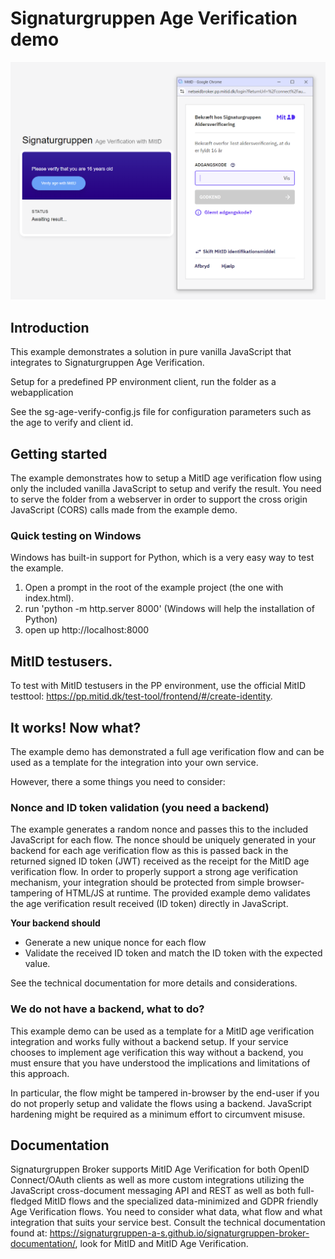# Signaturgruppen Age Verification demo

![](images/age_v_demo_1.PNG)

## Introduction
This example demonstrates a solution in pure vanilla JavaScript that integrates to Signaturgruppen Age Verification.

Setup for a predefined PP environment client, run the folder as a webapplication

See the sg-age-verify-config.js file for configuration parameters such as the age to verify and client id.

## Getting started
The example demonstrates how to setup a MitID age verification flow using only the included vanilla JavaScript to setup and verify the result. 
You need to serve the folder from a webserver in order to support the cross origin JavaScript (CORS) calls made from the example demo. 

### Quick testing on Windows
Windows has built-in support for Python, which is a very easy way to test the example. 
1. Open a prompt in the root of the example project (the one with index.html).
2. run 'python -m http.server 8000' (Windows will help the installation of Python)
3. open up http://localhost:8000

## MitID testusers. 
To test with MitID testusers in the PP environment, use the official MitID testtool: https://pp.mitid.dk/test-tool/frontend/#/create-identity.

## It works! Now what?
The example demo has demonstrated a full age verification flow and can be used as a template for the integration into your own service.

However, there a some things you need to consider:

### Nonce and ID token validation (you need a backend)
The example generates a random nonce and passes this to the included JavaScript for each flow. The nonce should be uniquely generated in your backend for each age verification flow as this is passed back in the returned signed ID token (JWT) received as the receipt for the MitID age verification flow.
In order to properly support a strong age verification mechanism, your integration should be protected from simple browser-tampering of HTML/JS at runtime. The provided example demo validates the age verification result received (ID token) directly in JavaScript.

**Your backend should**
* Generate a new unique nonce for each flow
* Validate the received ID token and match the ID token with the expected value.

See the technical documentation for more details and considerations. 

### We do not have a backend, what to do?
This example demo can be used as a template for a MitID age verification integration and works fully without a backend setup. 
If your service chooses to implement age verification this way without a backend, you must ensure that you have understood the implications and limitations of this approach.

In particular, the flow might be tampered in-browser by the end-user if you do not properly setup and validate the flows using a backend. JavaScript hardening might be required as a minimum effort to circumvent misuse.

## Documentation
Signaturgruppen Broker supports MitID Age Verification for both OpenID Connect/OAuth clients as well as more custom integrations utilizing the JavaScript cross-document messaging API and REST as well as both full-fledged MitID flows and the specialized data-minimized and GDPR friendly Age Verification flows.
You need to consider what data, what flow and what integration that suits your service best. 
Consult the technical documentation found at: https://signaturgruppen-a-s.github.io/signaturgruppen-broker-documentation/, look for MitID and MitID Age Verification.
